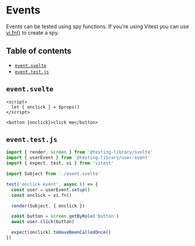 # Events

Events can be tested using spy functions. If you're using Vitest you can use
[vi.fn()][] to create a spy.

[vi.fn()]: https://vitest.dev/api/vi.html#vi-fn

## Table of contents

- [`event.svelte`](#eventsvelte)
- [`event.test.js`](#eventtestjs)

## `event.svelte`

```svelte file=./event.svelte
<script>
  let { onclick } = $props()
</script>

<button {onclick}>click me</button>
```

## `event.test.js`

```js file=./event.test.js
import { render, screen } from '@testing-library/svelte'
import { userEvent } from '@testing-library/user-event'
import { expect, test, vi } from 'vitest'

import Subject from './event.svelte'

test('onclick event', async () => {
  const user = userEvent.setup()
  const onclick = vi.fn()

  render(Subject, { onclick })

  const button = screen.getByRole('button')
  await user.click(button)

  expect(onclick).toHaveBeenCalledOnce()
})
```
